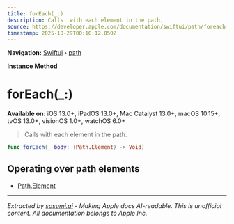 ```yaml
---
title: forEach(_:)
description: Calls  with each element in the path.
source: https://developer.apple.com/documentation/swiftui/path/foreach(_:)
timestamp: 2025-10-29T00:10:12.050Z
---
```


**Navigation:** [Swiftui](/documentation/swiftui) › [path](/documentation/swiftui/path)

**Instance Method**

# forEach(_:)

**Available on:** iOS 13.0+, iPadOS 13.0+, Mac Catalyst 13.0+, macOS 10.15+, tvOS 13.0+, visionOS 1.0+, watchOS 6.0+

> Calls  with each element in the path.

```swift
func forEach(_ body: (Path.Element) -> Void)
```

## Operating over path elements

- [Path.Element](/documentation/swiftui/path/element)

---

*Extracted by [sosumi.ai](https://sosumi.ai) - Making Apple docs AI-readable.*
*This is unofficial content. All documentation belongs to Apple Inc.*
